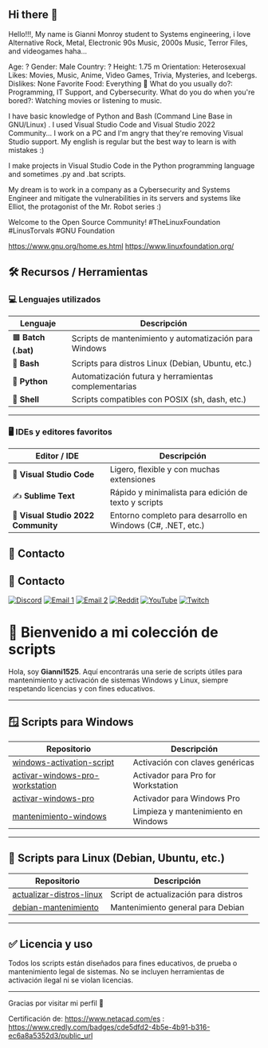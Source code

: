 ## Hi there 👋

Hello!!!, My name is Gianni Monroy student to Systems engineering, i love Alternative Rock, Metal, Electronic 90s Music, 2000s Music, Terror Files, and videogames haha...

 Age: ? 
 Gender: Male 
 Country: ? 
 Height: 1.75 m 
 Orientation: Heterosexual 
 Likes: Movies, Music, Anime, Video Games,    Trivia, Mysteries, and Icebergs. 
 Dislikes: None Favorite Food: Everything 
🌟 What do you usually do?: Programming, IT Support, and Cybersecurity. What do you do when you're bored?: Watching movies or listening to music.

I have basic knowledge of Python and Bash (Command Line Base in GNU/Linux) . I used Visual Studio Code and Visual Studio 2022 Community... I work on a PC and I'm angry that they're removing Visual Studio support. My english is regular but the best way to learn is with mistakes :)

I make projects in Visual Studio Code in the Python programming language and sometimes .py and .bat scripts.

My dream is to work in a company as a Cybersecurity and Systems Engineer and mitigate the vulnerabilities in its servers and systems like Elliot, the protagonist of the Mr. Robot series :)

Welcome to the Open Source Community!
#TheLinuxFoundation
#LinusTorvals
#GNU Foundation

https://www.gnu.org/home.es.html
https://www.linuxfoundation.org/


## 🛠️ Recursos / Herramientas

### 💻 Lenguajes utilizados

| Lenguaje | Descripción |
|----------|-------------|
| 🟫 **Batch (.bat)** | Scripts de mantenimiento y automatización para Windows |
| 🐚 **Bash** | Scripts para distros Linux (Debian, Ubuntu, etc.) |
| 🐍 **Python** | Automatización futura y herramientas complementarias |
| 🐧 **Shell** | Scripts compatibles con POSIX (sh, dash, etc.) |

---

### 🖥️ IDEs y editores favoritos

| Editor / IDE | Descripción |
|--------------|-------------|
| 🧠 **Visual Studio Code** | Ligero, flexible y con muchas extensiones |
| ✍️ **Sublime Text** | Rápido y minimalista para edición de texto y scripts |
| 🧱 **Visual Studio 2022 Community** | Entorno completo para desarrollo en Windows (C#, .NET, etc.) |

## 🔗 Contacto

## 🔗 Contacto

[![Discord](https://img.shields.io/badge/Discord-View%20Profile-7289DA?style=for-the-badge&logo=discord)](https://discord.com/users/888058303165378600)
[![Email 1](https://img.shields.io/badge/Email%20gianniyt5@gmail.com-D14836?style=for-the-badge&logo=gmail&logoColor=white)](mailto:gianniyt5@gmail.com)
[![Email 2](https://img.shields.io/badge/Email%20giannimonroy06@gmail.com-D14836?style=for-the-badge&logo=gmail&logoColor=white)](mailto:giannimonroy06@gmail.com)
[![Reddit](https://img.shields.io/badge/Reddit-Relative__Money6474-FF4500?style=for-the-badge&logo=reddit&logoColor=white)](https://www.reddit.com/user/Relative_Money6474/)
[![YouTube](https://img.shields.io/badge/YouTube-GamerX9496-FF0000?style=for-the-badge&logo=youtube&logoColor=white)](https://www.youtube.com/@gamerx9496)
[![Twitch](https://img.shields.io/badge/Twitch-gamerx1525-9146FF?style=for-the-badge&logo=twitch&logoColor=white)](https://www.twitch.tv/gamerx1525)

# 👋 Bienvenido a mi colección de scripts

Hola, soy **Gianni1525**. Aquí encontrarás una serie de scripts útiles para mantenimiento y activación de sistemas Windows y Linux, siempre respetando licencias y con fines educativos.

---

## 🪟 Scripts para Windows

| Repositorio | Descripción |
|------------|-------------|
| [windows-activation-script](https://github.com/Gianni1525/windows-activation-script) | Activación con claves genéricas |
| [activar-windows-pro-workstation](https://github.com/Gianni1525/activar-windows-pro-workstation) | Activador para Pro for Workstation |
| [activar-windows-pro](https://github.com/Gianni1525/activar-windows-pro) | Activador para Windows Pro |
| [mantenimiento-windows](https://github.com/Gianni1525/mantenimiento-windows) | Limpieza y mantenimiento en Windows |

---

## 🐧 Scripts para Linux (Debian, Ubuntu, etc.)

| Repositorio | Descripción |
|------------|-------------|
| [actualizar-distros-linux](https://github.com/Gianni1525/actualizar-distros-linux) | Script de actualización para distros |
| [debian-mantenimiento](https://github.com/Gianni1525/debian-mantenimiento) | Mantenimiento general para Debian |

---

## ✅ Licencia y uso

Todos los scripts están diseñados para fines educativos, de prueba o mantenimiento legal de sistemas. No se incluyen herramientas de activación ilegal ni se violan licencias.

---

Gracias por visitar mi perfil 🙌

Certificación de: https://www.netacad.com/es : https://www.credly.com/badges/cde5dfd2-4b5e-4b91-b316-ec6a8a5352d3/public_url
